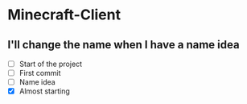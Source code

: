 # Minecraft-Client
## I'll change the name when I have a name idea
- [ ] Start of the project
- [ ] First commit
- [ ] Name idea
- [x] Almost starting
